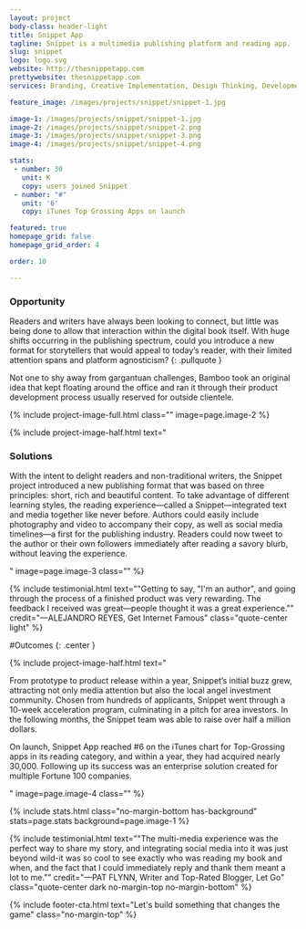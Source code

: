 ```yaml
---
layout: project
body-class: header-light
title: Snippet App
tagline: Snippet is a multimedia publishing platform and reading app.
slug: snippet
logo: logo.svg
website: http://thesnippetapp.com
prettywebsite: thesnippetapp.com
services: Branding, Creative Implementation, Design Thinking, Development

feature_image: /images/projects/snippet/snippet-1.jpg

image-1: /images/projects/snippet/snippet-1.jpg
image-2: /images/projects/snippet/snippet-2.png
image-3: /images/projects/snippet/snippet-3.png
image-4: /images/projects/snippet/snippet-4.png

stats:
 - number: 30
   unit: K
   copy: users joined Snippet
 - number: "#"
   unit: '6'
   copy: iTunes Top Grossing Apps on launch

featured: true
homepage_grid: false
homepage_grid_order: 4

order: 10

---
```


### Opportunity
Readers and writers have always been looking to connect, but little was being done to allow that interaction within the digital book itself. With huge shifts occurring in the publishing spectrum, could you introduce a new format for storytellers that would appeal to today’s reader, with their limited attention spans and platform agnosticism?
{: .pullquote }

Not one to shy away from gargantuan challenges, Bamboo took an original idea that kept floating around the office and ran it through their product development process usually reserved for outside clientele.

{% include project-image-full.html class="" image=page.image-2 %}

{% include project-image-half.html text="<h3>Solutions</h3><p>With the intent to delight readers and non-traditional writers, the Snippet project introduced a new publishing format that was based on three principles: short, rich and beautiful content. To take advantage of different learning styles, the reading experience—called a Snippet—integrated text and media together like never before. Authors could easily include photography and video to accompany their copy, as well as social media timelines—a first for the publishing industry. Readers could now tweet to the author or their own followers immediately after reading a savory blurb, without leaving the experience.</p>" image=page.image-3 class="" %}

{% include testimonial.html text="\"Getting to say, \"I'm an author\", and going through the process of a finished product was very rewarding. The feedback I received was great—people thought it was a great experience.\"" credit="—ALEJANDRO REYES, Get Internet Famous" class="quote-center light" %}

#Outcomes
{: .center }

{% include project-image-half.html text="<p>From prototype to product release within a year, Snippet’s initial buzz grew, attracting not only media attention but also the local angel investment community. Chosen from hundreds of applicants, Snippet went through a 10-week acceleration program, culminating in a pitch for area investors. In the following months, the Snippet team was able to raise over half a million dollars.</p><p>On launch, Snippet App reached #6 on the iTunes chart for Top-Grossing apps in its reading category, and within a year, they had acquired nearly 30,000. Following up its success was an enterprise solution created for multiple Fortune 100 companies.</p>" image=page.image-4 class="" %}

{% include stats.html class="no-margin-bottom has-background" stats=page.stats background=page.image-1 %}

{% include testimonial.html text="\"The multi-media experience was the perfect way to share my story, and integrating social media into it was just beyond wild-it was so cool to see exactly who was reading my book and when, and the fact that I could immediately reply and thank them meant a lot to me.\"" credit="—PAT FLYNN, Writer and Top-Rated Blogger, Let Go" class="quote-center dark no-margin-top no-margin-bottom" %}

{% include footer-cta.html text="Let's build something that changes the game" class="no-margin-top" %}

